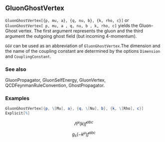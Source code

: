##  GluonGhostVertex 

`GluonGhostVertex[{p, mu, a}, {q, nu, b}, {k, rho, c}]` or `GluonGhostVertex[ p, mu, a , q, nu, b , k, rho, c]` yields the Gluon-Ghost vertex. The first argument represents the gluon and the third argument the outgoing ghost field (but incoming 4-momentum).

`GGV` can be used as an abbreviation of `GluonGhostVertex`.The dimension and the name of the coupling constant are determined by the options `Dimension` and `CouplingConstant`.

###  See also 

GluonPropagator, GluonSelfEnergy, GluonVertex, QCDFeynmanRuleConvention, GhostPropagator.

###  Examples 

```mathematica
GluonGhostVertex[{p, \[Mu], a}, {q, \[Nu], b}, {k, \[Rho], c}] 
Explicit[%]
```

$$\tilde{\Lambda }^{\mu }(k) f^{abc}$$

$$g_s \left(-k^{\mu }\right) f^{abc}$$